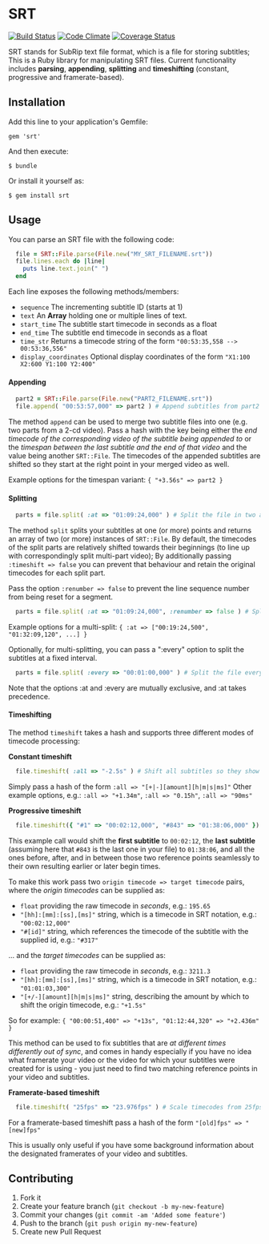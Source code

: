 # SRT 
[![Build Status](https://travis-ci.org/cpetersen/srt.png?branch=master)](https://travis-ci.org/cpetersen/srt)
[![Code Climate](https://codeclimate.com/github/cpetersen/srt.png)](https://codeclimate.com/github/cpetersen/srt)
[![Coverage Status](https://coveralls.io/repos/cpetersen/srt/badge.png?branch=master)](https://coveralls.io/r/cpetersen/srt?branch=master)

SRT stands for SubRip text file format, which is a file for storing subtitles; This is a Ruby library for manipulating SRT files.
Current functionality includes **parsing**, **appending**, **splitting** and **timeshifting** (constant, progressive and framerate-based).

## Installation

Add this line to your application's Gemfile:

    gem 'srt'

And then execute:

    $ bundle

Or install it yourself as:

    $ gem install srt

## Usage

You can parse an SRT file with the following code:

```ruby
  file = SRT::File.parse(File.new("MY_SRT_FILENAME.srt"))
  file.lines.each do |line|
    puts line.text.join(" ")
  end
```

Each line exposes the following methods/members:
* `sequence` The incrementing subtitle ID (starts at 1)
* `text` An **Array** holding one or multiple lines of text.
* `start_time` The subtitle start timecode in seconds as a float
* `end_time` The subtitle end timecode in seconds as a float
* `time_str` Returns a timecode string of the form `"00:53:35,558 --> 00:53:36,556"`
* `display_coordinates` Optional display coordinates of the form `"X1:100 X2:600 Y1:100 Y2:400"`

#### Appending

```ruby
  part2 = SRT::File.parse(File.new("PART2_FILENAME.srt"))
  file.append( "00:53:57,000" => part2 ) # Append subtitles from part2 starting at 00:53:57
```

The method `append` can be used to merge two subtitle files into one (e.g. two parts from a 2-cd video).
Pass a hash with the key being either the *end timecode of the corresponding video of the subtitle being appended to*
or the *timespan between the last subtitle and the end of that video* and the value being another `SRT::File`.
The timecodes of the appended subtitles are shifted so they start at the right point in your merged video as well.

Example options for the timespan variant: `{ "+3.56s" => part2 }`

#### Splitting

```ruby
  parts = file.split( :at => "01:09:24,000" ) # Split the file in two at 01:09:24
```

The method `split` splits your subtitles at one (or more) points and returns an array of two (or more) instances of `SRT::File`.
By default, the timecodes of the split parts are relatively shifted towards their beginnings (to line up with correspondingly split multi-part video);
By additionally passing `:timeshift => false` you can prevent that behaviour and retain the original timecodes for each split part.

Pass  the option `:renumber => false` to prevent the line sequence number from being reset for a segment.

```ruby
  parts = file.split( :at => "01:09:24,000", :renumber => false ) # Split the file in two at 01:09:24 but do not reset the sequence number on the second part
```

Example options for a multi-split: `{ :at => ["00:19:24,500", "01:32:09,120", ...] }`


Optionally, for multi-splitting, you can pass a ":every" option to split the subtitles at a fixed interval.

```ruby
  parts = file.split( :every => "00:01:00,000" ) # Split the file every 1 minute
```
Note that the options :at and :every are mutually exclusive, and :at takes precedence.

#### Timeshifting

The method `timeshift` takes a hash and supports three different modes of timecode processing:

**Constant timeshift**

```ruby
  file.timeshift( :all => "-2.5s" ) # Shift all subtitles so they show up 2.5 seconds earlier
```

Simply pass a hash of the form `:all => "[+|-][amount][h|m|s|ms]"`
Other example options, e.g.: `:all => "+1.34m"`, `:all => "0.15h"`, `:all => "90ms"`

 **Progressive timeshift**

```ruby
  file.timeshift({ "#1" => "00:02:12,000", "#843" => "01:38:06,000" }) # Correct drifting-out-of-sync
```

This example call would shift the **first subtitle** to `00:02:12`, the **last subtitle** (assuming here that `#843` is the last one in your file) to `01:38:06`, and all the ones before, after, and in between those two reference points seamlessly to their own resulting earlier or later begin times.

To make this work pass two `origin timecode => target timecode` pairs, where the *origin timecodes* can be supplied as:

* `float` providing the raw timecode in *seconds*, e.g.:  `195.65`
* `"[hh]:[mm]:[ss],[ms]"` string, which is a timecode in SRT notation, e.g.: `"00:02:12,000"`
* `"#[id]"` string, which references the timecode of the subtitle with the supplied id, e.g.:  `"#317"`

... and the *target timecodes* can be supplied as:

* `float` providing the raw timecode in *seconds*, e.g.:  `3211.3`
* `"[hh]:[mm]:[ss],[ms]"` string, which is a timecode in SRT notation, e.g.: `"01:01:03,300"`
* `"[+/-][amount][h|m|s|ms]"` string, describing the amount by which to shift the origin timecode, e.g.: `"+1.5s"`

So for example: `{ "00:00:51,400" => "+13s", "01:12:44,320" => "+2.436m" }`

This method can be used to fix subtitles that are *at different times differently out of sync*,
and comes in handy especially if you have no idea what framerate your video or the video for which your subtitles
were created for is using - you just need to find two matching reference points in your video and subtitles.

**Framerate-based timeshift**

```ruby
  file.timeshift( "25fps" => "23.976fps" ) # Scale timecodes from 25fps to 23.976fps
```

For a framerate-based timeshift pass a hash of the form `"[old]fps" => "[new]fps"`

This is usually only useful if you have some background information about the designated framerates of your video and subtitles.

## Contributing

1. Fork it
2. Create your feature branch (`git checkout -b my-new-feature`)
3. Commit your changes (`git commit -am 'Added some feature'`)
4. Push to the branch (`git push origin my-new-feature`)
5. Create new Pull Request

